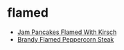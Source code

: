 # flamed

 * [Jam Pancakes Flamed With Kirsch](index/j/jam-pancakes-flamed-with-kirsch-107161.json)
 * [Brandy Flamed Peppercorn Steak](index/b/brandy-flamed-peppercorn-steak.json)
